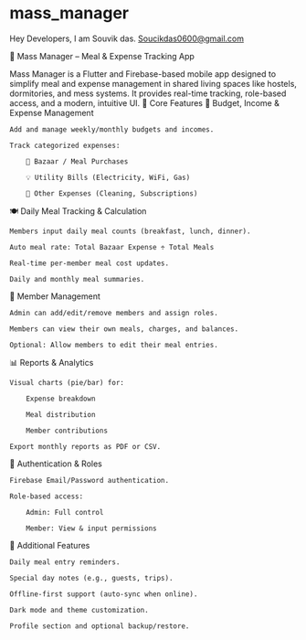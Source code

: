 # mass_manager

Hey Developers, 
 I am Souvik das.
 Soucikdas0600@gmail.com

🍛 Mass Manager – Meal & Expense Tracking App

Mass Manager is a Flutter and Firebase-based mobile app designed to simplify meal and expense management in shared living spaces like hostels, dormitories, and mess systems. It provides real-time tracking, role-based access, and a modern, intuitive UI.
🔑 Core Features
🧾 Budget, Income & Expense Management

    Add and manage weekly/monthly budgets and incomes.

    Track categorized expenses:

        🛒 Bazaar / Meal Purchases

        💡 Utility Bills (Electricity, WiFi, Gas)

        🧹 Other Expenses (Cleaning, Subscriptions)

🍽️ Daily Meal Tracking & Calculation

    Members input daily meal counts (breakfast, lunch, dinner).

    Auto meal rate: Total Bazaar Expense ÷ Total Meals

    Real-time per-member meal cost updates.

    Daily and monthly meal summaries.

👥 Member Management

    Admin can add/edit/remove members and assign roles.

    Members can view their own meals, charges, and balances.

    Optional: Allow members to edit their meal entries.

📊 Reports & Analytics

    Visual charts (pie/bar) for:

        Expense breakdown

        Meal distribution

        Member contributions

    Export monthly reports as PDF or CSV.

🔐 Authentication & Roles

    Firebase Email/Password authentication.

    Role-based access:

        Admin: Full control

        Member: View & input permissions

🔔 Additional Features

    Daily meal entry reminders.

    Special day notes (e.g., guests, trips).

    Offline-first support (auto-sync when online).

    Dark mode and theme customization.

    Profile section and optional backup/restore.